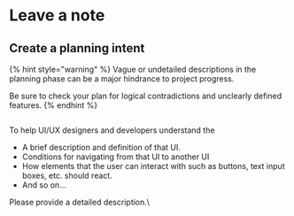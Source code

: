 # Leave a note

## Create a planning intent

{% hint style="warning" %}
Vague or undetailed descriptions in the planning phase can be a major hindrance to project progress.

Be sure to check your plan for logical contradictions and unclearly defined features.
{% endhint %}

<figure><img src="../../../.gitbook/assets/screenshot 2025-01-12 1.38.12.png" alt=""><figcaption></figcaption></figure>

To help UI/UX designers and developers understand the

* A brief description and definition of that UI.
* Conditions for navigating from that UI to another UI
* How elements that the user can interact with such as buttons, text input boxes, etc. should react.
* And so on...

Please provide a detailed description.\
